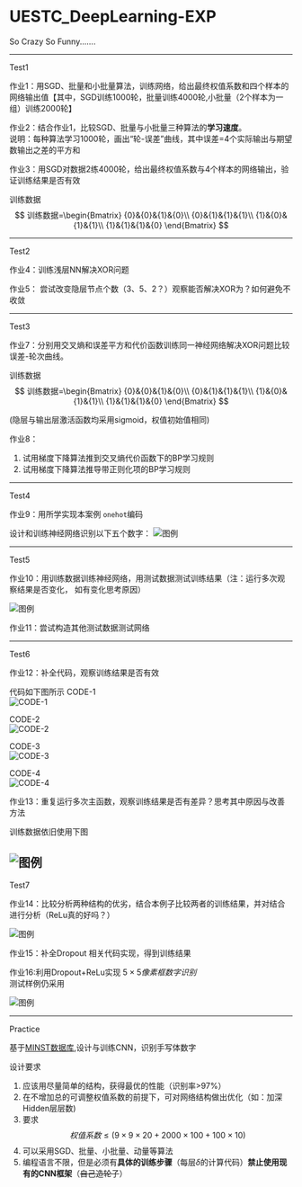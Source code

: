 # UESTC_DeepLearning-EXP
So Crazy So Funny.......

---
Test1 

作业1：用SGD、批量和小批量算法，训练网络，给出最终权值系数和四个样本的网络输出值【其中，SGD训练1000轮，批量训练4000轮,小批量（2个样本为一组）训练2000轮】

作业2：结合作业1，比较SGD、批量与小批量三种算法的**学习速度**。  
说明：每种算法学习1000轮，画出“轮-误差”曲线，其中误差=4个实际输出与期望数输出之差的平方和

作业3：用SGD对数据2练4000轮，给出最终权值系数与4个样本的网络输出，验证训练结果是否有效

训练数据
$$
训练数据=\begin{Bmatrix}
{0}&{0}&{1}&{0}\\
{0}&{1}&{1}&{1}\\
{1}&{0}&{1}&{1}\\
{1}&{1}&{1}&{0}
\end{Bmatrix}
$$

---
Test2

作业4：训练浅层NN解决XOR问题

作业5： 尝试改变隐层节点个数（3、5、2？）观察能否解决XOR为？如何避免不收敛

---
Test3

作业7：分别用交叉熵和误差平方和代价函数训练同一神经网络解决XOR问题比较误差-轮次曲线。

训练数据
$$
训练数据=\begin{Bmatrix}
{0}&{0}&{1}&{0}\\
{0}&{1}&{1}&{1}\\
{1}&{0}&{1}&{1}\\
{1}&{1}&{1}&{0} 
\end{Bmatrix}
$$

(隐层与输出层激活函数均采用sigmoid，权值初始值相同)

作业8：
1.  试用梯度下降算法推到交叉熵代价函数下的BP学习规则
2.  试用梯度下降算法推导带正则化项的BP学习规则
---
Test4

作业9：用所学实现本案例
`onehot`编码

设计和训练神经网络识别以下五个数字：
![图例](Img/Feature.png)

---
Test5

作业10：用训练数据训练神经网络，用测试数据测试训练结果（注：运行多次观察结果是否变化， 如有变化思考原因） 

![图例](Img/TestDemo.png)

作业11：尝试构造其他测试数据测试网络

---
Test6

作业12：补全代码，观察训练结果是否有效

代码如下图所示
CODE-1  
![CODE-1](Img/Code1.png)

CODE-2  
![CODE-2](Img/Code2.png)

CODE-3  
![CODE-3](Img/Code3.png)

CODE-4  
![CODE-4](Img/Code4.png)
 
作业13：重复运行多次主函数，观察训练结果是否有差异？思考其中原因与改善方法

训练数据依旧使用下图

![图例](Img/Feature.png)
---
Test7

作业14：比较分析两种结构的优劣，结合本例子比较两者的训练结果，并对结合进行分析（ReLu真的好吗？）

![图例](Img/TestVS.png)

作业15：补全Dropout 相关代码实现，得到训练结果

作业16:利用Dropout+ReLu实现 $5\times5像素框数字识别$  
测试样例仍采用

![图例](Img/Feature.png)

---
Practice

基于[MINST数据库](Resource/readme.txt),设计与训练CNN，识别手写体数字

设计要求
1. 应该用尽量简单的结构，获得最优的性能（识别率>97%）
2. 在不增加总的可调整权值系数的前提下，可对网络结构做出优化（如：加深Hidden层层数)
3. 要求
 $$
 权值系数\leq (9\times9\times20+2000\times100+100\times10)
 $$  
 4. 可以采用SGD、批量、小批量、动量等算法
 5. 编程语言不限，但是必须有**具体的训练步骤**（每层$\delta$的计算代码）**禁止使用现有的CNN框架**（~~自己造轮子~~）

